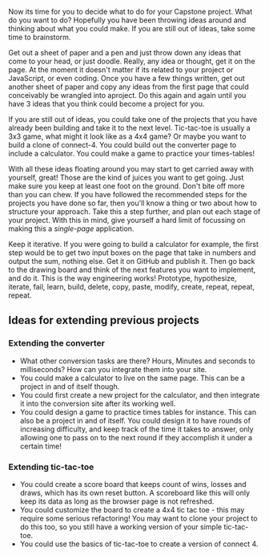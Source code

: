 Now its time for you to decide what to do for your Capstone project. What do you want to do? Hopefully you have been throwing ideas around
and thinking about what you could make. If you are still out of ideas, take some time to brainstorm.

Get out a sheet of paper and a pen and just throw down any ideas that come to your head, or just doodle. Really, any idea or thought,
get it on the page. At the moment it doesn't matter if its related to your project or JavaScript, or even coding.
Once you have a few things written, get out another sheet of paper and copy any ideas from the first page that could conceivably be
wrangled into aproject. Do this again and again until you have 3 ideas that you think could become a project for you.

If you are still out of ideas, you could take one of the projects that you have already been building and take it to the next level.
Tic-tac-toe is usually a 3x3 game, what might it look like as a 4x4 game? Or maybe you want to build a clone of connect-4.
You could build out the converter page to include a calculator. You could make a game to practice your times-tables!

With all these ideas floating around you may start to get carried away with yourself,
great! Those are the kind of juices you want to get going. Just make sure you keep at least one foot on the ground.
Don't bite off more than you can chew. If you have followed the recommended steps for the projects you have done so far,
then you'll know a thing or two about how to structure your approach. Take this a step further, and plan out each stage of your project.
With this in mind, give yourself a hard limit of focussing on making this a _single-page_ application.

Keep it iterative. If you were going to build a calculator for example,
the first step would be to get two input boxes on the page that take in numbers and output the sum, nothing else.
Get it on GitHub and publish it. Then go back to the drawing board and think of the next features you want to implement, and do it.
This is the way engineering works! Prototype, hypothesize, iterate, fail, learn, build, delete, copy, paste, modify, create, repeat, repeat, repeat.

## Ideas for extending previous projects

### Extending the converter

- What other conversion tasks are there? Hours, Minutes and seconds to milliseconds? How can you integrate them into your site.
- You could make a calculator to live on the same page. This can be a project in and of itself though.
- You could first create a new project for the calculator, and then integrate it into the conversion site after its working well.
- You could design a game to practice times tables for instance. This can also be a project in and of itself.
You could design it to have rounds of increasing difficulty, and keep track of the time it takes to answer,
only allowing one to pass on to the next round if they accomplish it under a certain time!

### Extending tic-tac-toe

- You could create a score board that keeps count of wins, losses and draws, which has its own reset button.
A scoreboard like this will only keep its data as long as the browser page is not refreshed.
- You could customize the board to create a 4x4 tic tac toe - this may require some serious refactoring!
You may want to clone your project to do this too, so you still have a working version of your simple tic-tac-toe.
- You could use the basics of tic-tac-toe to create a version of connect 4.